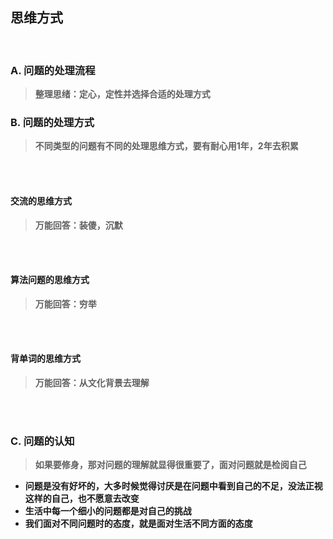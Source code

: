 ## **思维方式**
<br/>

### **A. 问题的处理流程**
> **整理思绪：定心，定性并选择合适的处理方式**


### **B. 问题的处理方式**
> **不同类型的问题有不同的处理思维方式，要有耐心用1年，2年去积累**  

<br/><br/>

#### **交流的思维方式**
> **万能回答：装傻，沉默**

<br/><br/>

#### **算法问题的思维方式**
> **万能回答：穷举**


<br/><br/>

#### **背单词的思维方式**
> **万能回答：从文化背景去理解**  


<br/><br/>

### **C. 问题的认知**
> **如果要修身，那对问题的理解就显得很重要了，面对问题就是检阅自己**
- **问题是没有好坏的，大多时候觉得讨厌是在问题中看到自己的不足，没法正视这样的自己，也不愿意去改变**
- **生活中每一个细小的问题都是对自己的挑战**
- **我们面对不同问题时的态度，就是面对生活不同方面的态度**





